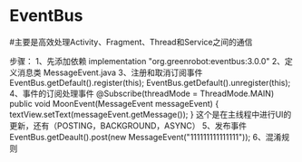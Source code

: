 # EventBus
#主要是高效处理Activity、Fragment、Thread和Service之间的通信

步骤：
1、先添加依赖
    implementation "org.greenrobot:eventbus:3.0.0"
2、定义消息类
    MessageEvent.java
3、注册和取消订阅事件
    EventBus.getDefault().register(this);
    EventBus.getDefault().unregister(this);
4、事件的订阅处理事件
    @Subscribe(threadMode = ThreadMode.MAIN)
    public void MoonEvent(MessageEvent messageEvent) {
        textView.setText(messageEvent.getMessage());
    }
    这个是在主线程中进行UI的更新，还有（POSTING，BACKGROUND，ASYNC）
5、发布事件
    EventBus.getDeault().post(new MessageEvent("111111111111111"));
6、混淆规则

